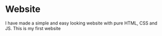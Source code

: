 # Website
I have made a simple and easy looking website with pure HTML, CSS and JS.
This is my first website
